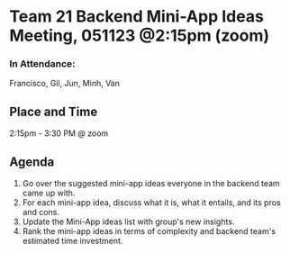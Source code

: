 #   Team 21 Backend Mini-App Ideas Meeting, 051123 @2:15pm (zoom)

### In Attendance:
Francisco, Gil, Jun, Minh, Van

##  Place and Time
2:15pm - 3:30 PM @ zoom

##  Agenda
1. Go over the suggested mini-app ideas everyone in the backend team came up with.
2. For each mini-app idea, discuss what it is, what it entails, and its pros and cons.
3. Update the Mini-App ideas list with group's new insights.
4. Rank the mini-app ideas in terms of complexity and backend team's estimated time investment.
